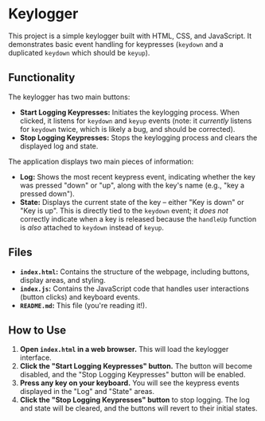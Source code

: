 # Keylogger

This project is a simple keylogger built with HTML, CSS, and JavaScript. It demonstrates basic event handling for keypresses (`keydown` and a duplicated `keydown` which should be `keyup`).

## Functionality

The keylogger has two main buttons:

*   **Start Logging Keypresses:**  Initiates the keylogging process.  When clicked, it listens for `keydown` and `keyup` events (note: it *currently* listens for `keydown` twice, which is likely a bug, and should be corrected).
*   **Stop Logging Keypresses:** Stops the keylogging process and clears the displayed log and state.

The application displays two main pieces of information:

*   **Log:** Shows the most recent keypress event, indicating whether the key was pressed "down" or "up", along with the key's name (e.g., "key a pressed down").
*   **State:** Displays the current state of the key – either "Key is down" or "Key is up".  This is directly tied to the `keydown` event; it *does not* correctly indicate when a key is released because the `handleUp` function is *also* attached to `keydown` instead of `keyup`.

## Files

*   **`index.html`:**  Contains the structure of the webpage, including buttons, display areas, and styling.
*   **`index.js`:**  Contains the JavaScript code that handles user interactions (button clicks) and keyboard events.
*   **`README.md`:** This file (you're reading it!).

## How to Use

1.  **Open `index.html` in a web browser.**  This will load the keylogger interface.
2.  **Click the "Start Logging Keypresses" button.** The button will become disabled, and the "Stop Logging Keypresses" button will be enabled.
3.  **Press any key on your keyboard.**  You will see the keypress events displayed in the "Log" and "State" areas.
4.  **Click the "Stop Logging Keypresses" button** to stop logging.  The log and state will be cleared, and the buttons will revert to their initial states.

